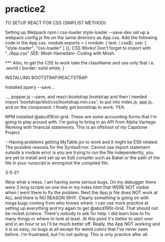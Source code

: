 # practice2

TO SETUP REACT FOR CSS (SIMPLIST METHOD):

Setting up Webpack npm i css-loader style-loader --save-dev
set up a webpack.config.js file on the same directory as App.css.
Add the following code in the App.css. module.exports = { module: {
test: /.css$/, use: [ "style-loader", "css-loader" ]
}};
CSS Works! Don't forget to import with "../App.css"
SEE: Mosh Hamedani- Coding with Mosh.

*** Also, to get the CSS to work take the className and use only that i.e. .world { border: solid white; }


INSTALLING BOOTSTRAP/REACTSTRAP:

Installed jquery --save…

…, popper.js --save, and react-bootstrap bootstrap and then I needed import 'bootstrap/dist/css/bootstrap.min.css'; to put into index.js, app.js, and on the component. I finally got bootstrap to work. YEA.



NPM installed @abcd19/st-grid.  These are some accounting forms that I'm going to play around with.  I'm going to bring in an API from Alpha Vantage.  Working with financial statements.  This is an offshoot of my Capstone Project.

--Having problems getting MyTable.jsx to work and it might be ES6 related.  The possible reasons for the SyntaxError: Cannot use import statement outside a module error is you are trying to run the file independently, you are yet to install and set up an Es6 compiler such as Babel or the path of the file in your runscript is wrong/not the compiled file.

3-5-21

Wow what a mess.  I am having some serious bugs.  On my debugger there were 3 long scripts on one line in my index.html that WERE NOT visible when I went there to fix the problem.  Next the App.js file does NOT work at ALL and there is NO REASON WHY.  Clearly something is going on with mega bugs coming from who knows where.  I can use more practice at setting up everything and try again to get @abcd19St-Grid.  That should not be rocket science.  There's nobody to ask for help.  I did learn how to fix many things or where to look at least.  At this point it's better to start over and in an hour or so I'll be much better off.  Really, the App NOT working and it is so easy, no bugs at all except for weird colors that I've never seen before.  I'm frustrated, but I'm not quiting.  This is only practice after all.